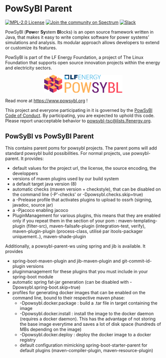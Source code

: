 # PowSyBl Parent

[![MPL-2.0 License](https://img.shields.io/badge/license-MPL_2.0-blue.svg)](https://www.mozilla.org/en-US/MPL/2.0/)
[![Join the community on Spectrum](https://withspectrum.github.io/badge/badge.svg)](https://spectrum.chat/powsybl)
[![Slack](https://img.shields.io/badge/slack-powsybl-blueviolet.svg?logo=slack)](https://join.slack.com/t/powsybl/shared_invite/zt-rzvbuzjk-nxi0boim1RKPS5PjieI0rA)

PowSyBl (**Pow**er **Sy**stem **Bl**ocks) is an open source framework written in Java, that makes it easy to write complex
software for power systems’ simulations and analysis. Its modular approach allows developers to extend or customize its
features.

PowSyBl is part of the LF Energy Foundation, a project of The Linux Foundation that supports open source innovation projects
within the energy and electricity sectors.

<p align="center">
<img src="https://raw.githubusercontent.com/powsybl/powsybl-gse/main/gse-spi/src/main/resources/images/logo_lfe_powsybl.svg?sanitize=true" alt="PowSyBl Logo" width="50%"/>
</p>

Read more at https://www.powsybl.org !

This project and everyone participating in it is governed by the [PowSyBl Code of Conduct](https://github.com/powsybl/.github/blob/main/CODE_OF_CONDUCT.md).
By participating, you are expected to uphold this code. Please report unacceptable behavior to [powsybl-tsc@lists.lfenergy.org](mailto:powsybl-tsc@lists.lfenergy.org).

## PowSyBl vs PowSyBl Parent

This contains parent poms for powsybl projects. The parent poms will add standard powsybl build possibilities. For normal projects, use powsybl-parent. It provides:

- default values for the project url, the license, the source encoding, the developpers
- versions of maven plugins used by our build system
- a default target java version (8)
- automatic checks (maven version + checkstyle), that can be disabled on the command line (-P'-checks' or -Dpowsybl.checks.skip=true)
- a -Prelease profile that activates plugins to upload to ossrh (signing, javadoc, source jar)
- a -Pjacoco enabling jacoco
- PluginManagement for various plugins, this means that they are enabled only if you repeat them in the <build><plugins> section of your pom : maven-templating-plugin (filter-src), maven-failsafe-plugin (integration-test, verify), maven-plugin-plugin (process-class, utilisé par itools-packager uniquement..), maven-shade-plugin

Additionally, a powsybl-parent-ws using spring and jib is available. It provides
- spring-boot-maven-plugin and jib-maven-plugin and git-commit-id-plugin versions
- pluginmanagement for these plugins that you must include in your spring-boot module
- automatic spring fat-jar generation (can be disabled with -Dpowsybl.spring-boot.skip=true)
- profiles for generating docker images that can be enabled on the command line, bound to their respective maven phase:
  - -Dpowsybl.docker.package : build a .tar file in target containing the image
  - -Dpowsybl.docker.install : install the image to the docker daemon (requires a docker daemon). This has the advantage of not storing the base image everytime and saves a lot of disk space (hundreds of MBs depending on the image)
  - -Dpowsybl.docker.deploy : deploy the docker image to a docker registry
  - default configuration mimicking spring-boot-starter-parent for default plugins (maven-compiler-plugin, maven-resource-plugin)
